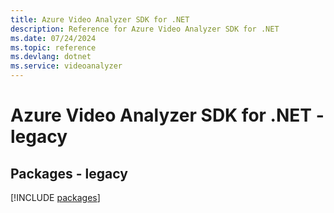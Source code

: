 ```yaml
---
title: Azure Video Analyzer SDK for .NET
description: Reference for Azure Video Analyzer SDK for .NET
ms.date: 07/24/2024
ms.topic: reference
ms.devlang: dotnet
ms.service: videoanalyzer
---
```

# Azure Video Analyzer SDK for .NET - legacy
## Packages - legacy
[!INCLUDE [packages](video-analyzer-index.md)]